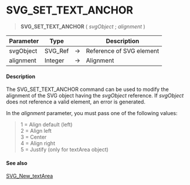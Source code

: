 # SVG_SET_TEXT_ANCHOR

>**SVG_SET_TEXT_ANCHOR** ( *svgObject* ; *alignment* )

| Parameter | Type |  | Description |
| --- | --- | --- | --- |
| svgObject | SVG_Ref | &#8594; | Reference of SVG element |
| alignment | Integer | &#8594; | Alignment |



#### Description 

The SVG\_SET\_TEXT\_ANCHOR command can be used to modify the alignment of the SVG object having the *svgObject* reference. If *svgObject* does not reference a valid element, an error is generated.

In the *alignment* parameter, you must pass one of the following values:

> 1 = Align default (left)  
> 2 = Align left  
> 3 = Center  
> 4 = Align right  
> 5 = Justify (only for textArea object)

#### See also 

[SVG\_New\_textArea](SVG_New_textArea.md)  